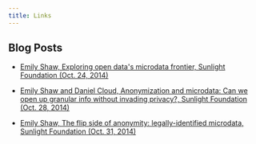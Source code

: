 ```yaml
---
title: Links
---
```


## Blog Posts

* [Emily Shaw, Exploring open data's microdata frontier, Sunlight Foundation (Oct. 24, 2014)](http://sunlightfoundation.com/blog/2014/10/24/exploring-open-datas-microdata-frontier/)

* [Emily Shaw and Daniel Cloud, Anonymization and microdata: Can we open up granular info without invading privacy?, Sunlight Foundation (Oct. 28, 2014)](http://sunlightfoundation.com/blog/2014/10/28/anonymization-and-microdata-can-we-open-up-granular-info-without-invading-privacy/)

* [Emily Shaw, The flip side of anonymity: legally-identified microdata, Sunlight Foundation (Oct. 31, 2014)](http://sunlightfoundation.com/blog/2014/10/31/the-flip-side-of-anonymity-legally-identified-microdata/)
